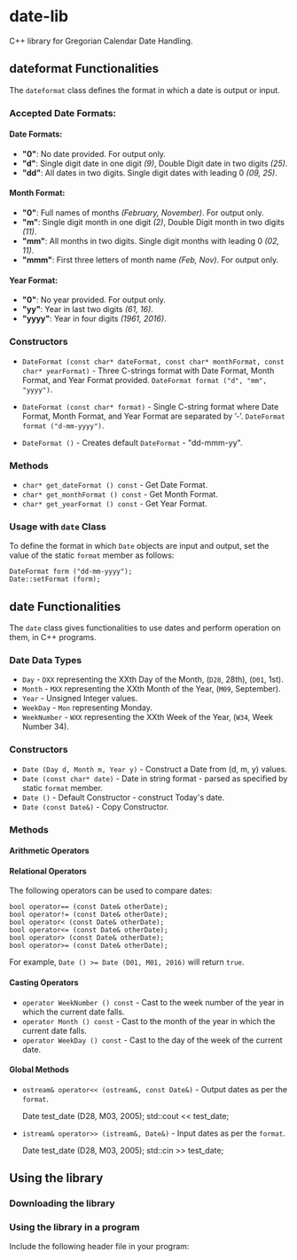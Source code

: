 # date-lib

C++ library for Gregorian Calendar Date Handling.

## dateformat Functionalities

The `dateformat` class defines the format in which a date is output or input.

### Accepted Date Formats:

#### Date Formats:
* **"0"**: No date provided. For output only.
* **"d"**: Single digit date in one digit *(9)*, Double Digit date in two digits *(25)*.
* **"dd"**: All dates in two digits. Single digit dates with leading 0 *(09, 25)*.

#### Month Format:
* **"0"**: Full names of months *(February, November)*. For output only.
* **"m"**: Single digit month in one digit *(2)*, Double Digit month in two digits *(11)*.
* **"mm"**: All months in two digits. Single digit months with leading 0 *(02, 11)*.
* **"mmm"**: First three letters of month name *(Feb, Nov)*. For output only.

#### Year Format:
* **"0"**: No year provided. For output only.
* **"yy"**: Year in last two digits *(61, 16)*.
* **"yyyy"**: Year in four digits *(1961, 2016)*.

### Constructors

* `DateFormat (const char* dateFormat, const char* monthFormat, const char* yearFormat)` - Three C-strings format with Date Format, Month Format, and Year Format provided. `DateFormat format ("d", "mm", "yyyy")`.

* `DateFormat (const char* format)` - Single C-string format where Date Format, Month Format, and Year Format are separated by ’-’. `DateFormat format ("d-mm-yyyy")`.

* `DateFormat ()` - Creates default `DateFormat` - "dd-mmm-yy".

### Methods

* `char* get_dateFormat () const` - Get Date Format.
* `char* get_monthFormat () const` - Get Month Format.
* `char* get_yearFormat () const` - Get Year Format.

### Usage with `date` Class

To define the format in which `Date` objects are input and output, set the value of the static `format` member as follows:

    DateFormat form ("dd-mm-yyyy");
    Date::setFormat (form);

## date Functionalities

The `date` class gives functionalities to use dates and perform operation on them, in C++ programs.

### Date Data Types

* `Day` - `DXX` representing the XXth Day of the Month, (`D28`, 28th), (`D01`, 1st).
* `Month` - `MXX` representing the XXth Month of the Year, (`M09`, September).
* `Year` - Unsigned Integer values.
* `WeekDay` - `Mon` representing Monday.
* `WeekNumber` - `WXX` representing the XXth Week of the Year, (`W34`, Week Number 34).

### Constructors

* `Date (Day d, Month m, Year y)` - Construct a Date from (d, m, y) values.
* `Date (const char* date)` - Date in string format - parsed as specified by static `format` member.
* `Date ()` - Default Constructor - construct Today's date.
* `Date (const Date&)` - Copy Constructor.

### Methods

#### Arithmetic Operators

#### Relational Operators

The following operators can be used to compare dates:

    bool operator== (const Date& otherDate);
    bool operator!= (const Date& otherDate);
    bool operator< (const Date& otherDate);
    bool operator<= (const Date& otherDate);
    bool operator> (const Date& otherDate);
    bool operator>= (const Date& otherDate);

For example, `Date () >= Date (D01, M01, 2016)` will return `true`.

#### Casting Operators

* `operator WeekNumber () const` - Cast to the week number of the year in which the current date falls.
* `operator Month () const` - Cast to the month of the year in which the current date falls.
* `operator WeekDay () const` - Cast to the day of the week of the current date.

#### Global Methods

* `ostream& operator<< (ostream&, const Date&)` - Output dates as per the `format`.


    Date test_date (D28, M03, 2005);
    std::cout << test_date;

* `istream& operator>> (istream&, Date&)` - Input dates as per the `format`.


    Date test_date (D28, M03, 2005);
    std::cin >> test_date;

## Using the library

### Downloading the library

### Using the library in a program

Include the following header file in your program:
